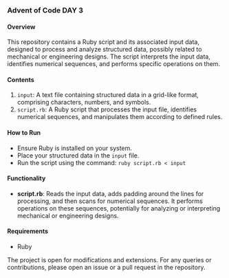 
### Advent of Code DAY 3

#### Overview
This repository contains a Ruby script and its associated input data, designed to process and analyze structured data, possibly related to mechanical or engineering designs. The script interprets the input data, identifies numerical sequences, and performs specific operations on them.

#### Contents
1. `input`: A text file containing structured data in a grid-like format, comprising characters, numbers, and symbols.
2. `script.rb`: A Ruby script that processes the input file, identifies numerical sequences, and manipulates them according to defined rules.

#### How to Run
- Ensure Ruby is installed on your system.
- Place your structured data in the `input` file.
- Run the script using the command: `ruby script.rb < input`

#### Functionality
- **script.rb**: Reads the input data, adds padding around the lines for processing, and then scans for numerical sequences. It performs operations on these sequences, potentially for analyzing or interpreting mechanical or engineering designs.

#### Requirements
- Ruby

The project is open for modifications and extensions. For any queries or contributions, please open an issue or a pull request in the repository.

